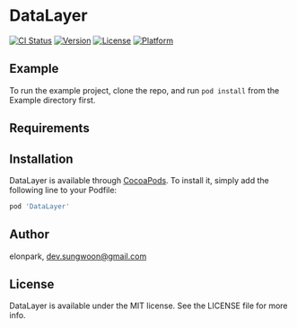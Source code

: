 # DataLayer

[![CI Status](https://img.shields.io/travis/elonpark/DataLayer.svg?style=flat)](https://travis-ci.org/elonpark/DataLayer)
[![Version](https://img.shields.io/cocoapods/v/DataLayer.svg?style=flat)](https://cocoapods.org/pods/DataLayer)
[![License](https://img.shields.io/cocoapods/l/DataLayer.svg?style=flat)](https://cocoapods.org/pods/DataLayer)
[![Platform](https://img.shields.io/cocoapods/p/DataLayer.svg?style=flat)](https://cocoapods.org/pods/DataLayer)

## Example

To run the example project, clone the repo, and run `pod install` from the Example directory first.

## Requirements

## Installation

DataLayer is available through [CocoaPods](https://cocoapods.org). To install
it, simply add the following line to your Podfile:

```ruby
pod 'DataLayer'
```

## Author

elonpark, dev.sungwoon@gmail.com

## License

DataLayer is available under the MIT license. See the LICENSE file for more info.
